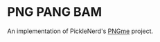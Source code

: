 # PNG PANG BAM

An implementation of PickleNerd's [PNGme](https://picklenerd.github.io/pngme_book) project.
